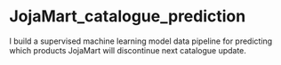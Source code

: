# JojaMart_catalogue_prediction
I build a supervised machine learning model data pipeline for predicting which products JojaMart will discontinue next catalogue update.
